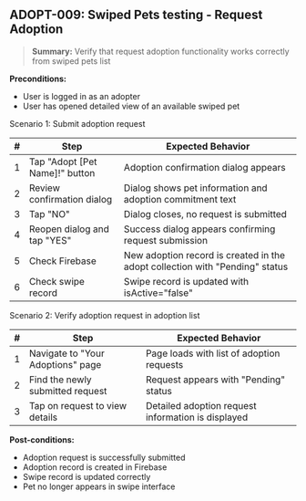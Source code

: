 ## **ADOPT-009:** Swiped Pets testing - Request Adoption  

> **Summary:** Verify that request adoption functionality works correctly from swiped pets list  <br>

**Preconditions:**
- User is logged in as an adopter
- User has opened detailed view of an available swiped pet

Scenario 1: Submit adoption request

 | # | Step | Expected Behavior | 
 |----|------|-------------------| 
 | 1 | Tap "Adopt [Pet Name]!" button | Adoption confirmation dialog appears |
 | 2 | Review confirmation dialog | Dialog shows pet information and adoption commitment text |
 | 3 | Tap "NO" | Dialog closes, no request is submitted |
 | 4 | Reopen dialog and tap "YES" | Success dialog appears confirming request submission |
 | 5 | Check Firebase | New adoption record is created in the adopt collection with "Pending" status |
 | 6 | Check swipe record | Swipe record is updated with isActive="false" |

Scenario 2: Verify adoption request in adoption list

 | # | Step | Expected Behavior | 
 |----|------|-------------------| 
 | 1 | Navigate to "Your Adoptions" page | Page loads with list of adoption requests |
 | 2 | Find the newly submitted request | Request appears with "Pending" status |
 | 3 | Tap on request to view details | Detailed adoption request information is displayed |

**Post-conditions:**
 - Adoption request is successfully submitted
 - Adoption record is created in Firebase
 - Swipe record is updated correctly
 - Pet no longer appears in swipe interface